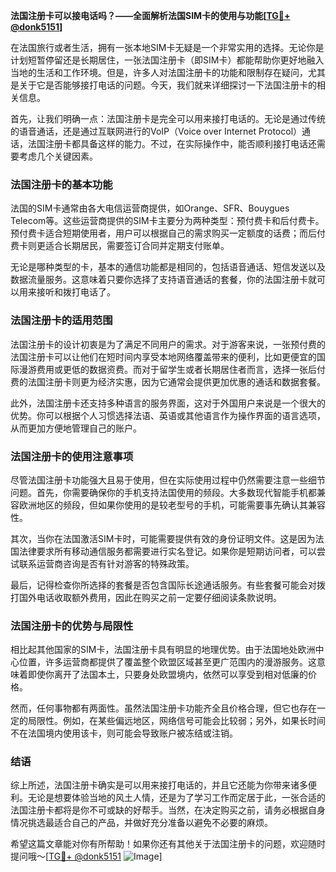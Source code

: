 **法国注册卡可以接电话吗？——全面解析法国SIM卡的使用与功能[[TG💪+ @donk5151](https://t.me/s/donk5151)]**

在法国旅行或者生活，拥有一张本地SIM卡无疑是一个非常实用的选择。无论你是计划短暂停留还是长期居住，一张法国注册卡（即SIM卡）都能帮助你更好地融入当地的生活和工作环境。但是，许多人对法国注册卡的功能和限制存在疑问，尤其是关于它是否能够接打电话的问题。今天，我们就来详细探讨一下法国注册卡的相关信息。

首先，让我们明确一点：法国注册卡是完全可以用来接打电话的。无论是通过传统的语音通话，还是通过互联网进行的VoIP（Voice over Internet Protocol）通话，法国注册卡都具备这样的能力。不过，在实际操作中，能否顺利接打电话还需要考虑几个关键因素。

### 法国注册卡的基本功能

法国的SIM卡通常由各大电信运营商提供，如Orange、SFR、Bouygues Telecom等。这些运营商提供的SIM卡主要分为两种类型：预付费卡和后付费卡。预付费卡适合短期使用者，用户可以根据自己的需求购买一定额度的话费；而后付费卡则更适合长期居民，需要签订合同并定期支付账单。

无论是哪种类型的卡，基本的通信功能都是相同的，包括语音通话、短信发送以及数据流量服务。这意味着只要你选择了支持语音通话的套餐，你的法国注册卡就可以用来接听和拨打电话了。

### 法国注册卡的适用范围

法国注册卡的设计初衷是为了满足不同用户的需求。对于游客来说，一张预付费的法国注册卡可以让他们在短时间内享受本地网络覆盖带来的便利，比如更便宜的国际漫游费用或更低的数据资费。而对于留学生或者长期居住者而言，选择一张后付费的法国注册卡则更为经济实惠，因为它通常会提供更加优惠的通话和数据套餐。

此外，法国注册卡还支持多种语言的服务界面，这对于外国用户来说是一个很大的优势。你可以根据个人习惯选择法语、英语或其他语言作为操作界面的语言选项，从而更加方便地管理自己的账户。

### 法国注册卡的使用注意事项

尽管法国注册卡功能强大且易于使用，但在实际使用过程中仍然需要注意一些细节问题。首先，你需要确保你的手机支持法国使用的频段。大多数现代智能手机都兼容欧洲地区的频段，但如果你使用的是较老型号的手机，可能需要事先确认其兼容性。

其次，当你在法国激活SIM卡时，可能需要提供有效的身份证明文件。这是因为法国法律要求所有移动通信服务都需要进行实名登记。如果你是短期访问者，可以尝试联系运营商咨询是否有针对游客的特殊政策。

最后，记得检查你所选择的套餐是否包含国际长途通话服务。有些套餐可能会对拨打国外电话收取额外费用，因此在购买之前一定要仔细阅读条款说明。

### 法国注册卡的优势与局限性

相比起其他国家的SIM卡，法国注册卡具有明显的地理优势。由于法国地处欧洲中心位置，许多运营商都提供了覆盖整个欧盟区域甚至更广范围内的漫游服务。这意味着即使你离开了法国本土，只要身处欧盟境内，依然可以享受到相对低廉的价格。

然而，任何事物都有两面性。虽然法国注册卡功能齐全且价格合理，但它也存在一定的局限性。例如，在某些偏远地区，网络信号可能会比较弱；另外，如果长时间不在法国境内使用该卡，则可能会导致账户被冻结或注销。

### 结语

综上所述，法国注册卡确实是可以用来接打电话的，并且它还能为你带来诸多便利。无论是想要体验当地的风土人情，还是为了学习工作而定居于此，一张合适的法国注册卡都将是你不可或缺的好帮手。当然，在决定购买之前，请务必根据自身情况挑选最适合自己的产品，并做好充分准备以避免不必要的麻烦。

希望这篇文章能对你有所帮助！如果你还有其他关于法国注册卡的问题，欢迎随时提问哦～[[TG💪+ @donk5151](https://t.me/s/donk5151) ![Image](https://i.postimg.cc/rwNCRYN7/Snipaste-2025-04-30-17-27-05.png)]